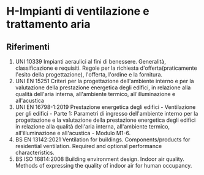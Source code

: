 #  H-Impianti di ventilazione e trattamento aria
## Riferimenti

 1. UNI 10339 Impianti aeraulici al fini di benessere. Generalità, classificazione e requisiti. Regole per la richiesta d'offerta(praticamente l'esito della progettazione), l'offerta, l'ordine e la fornitura.
 1. UNI EN 15251 Criteri per la progettazione dell'ambiente interno e per la valutazione della prestazione energetica degli edifici, in relazione alla qualità dell'aria interna, all'ambiente termico, all'illuminazione e all'acustica
 1. UNI EN 16798-1:2019 Prestazione energetica degli edifici - Ventilazione per gli edifici - Parte 1: Parametri di ingresso dell'ambiente interno per la progettazione e la valutazione della prestazione energetica degli edifici in relazione alla qualità dell'aria interna, all'ambiente termico, all'illuminazione e all'acustica - Modulo M1-6.
 1. BS EN 13142:2021 Ventilation for buildings. Components/products for residential ventilation. Required and optional performance characteristics.
 1. BS ISO 16814:2008 Building environment design. Indoor air quality. Methods of expressing the quality of indoor air for human occupancy.
